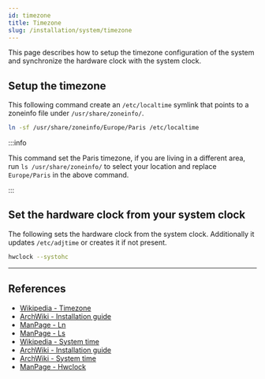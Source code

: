```yaml
---
id: timezone
title: Timezone
slug: /installation/system/timezone
---
```


<head>
  <title>System timezone | Arcadia</title>
</head>

This page describes how to setup the timezone configuration of the system and synchronize the hardware clock with the system clock.

## Setup the timezone

This following command create an `/etc/localtime` symlink that points to a zoneinfo file under `/usr/share/zoneinfo/`.

``` bash
ln -sf /usr/share/zoneinfo/Europe/Paris /etc/localtime
```

:::info

This command set the Paris timezone, if you are living in a different area, run `ls /usr/share/zoneinfo/` to select your location and replace `Europe/Paris` in the above command.

:::

## Set the hardware clock from your system clock

The following sets the hardware clock from the system clock. Additionally it updates `/etc/adjtime` or creates it if not present.

``` bash
hwclock --systohc
```

---

## References

- [Wikipedia - Timezone](https://en.wikipedia.org/wiki/Time_zone)
- [ArchWiki - Installation guide](https://wiki.archlinux.org/index.php/Installation_guide)
- [ManPage - Ln](https://jlk.fjfi.cvut.cz/arch/manpages/man/core/coreutils/ln.1.en)
- [ManPage - Ls](https://jlk.fjfi.cvut.cz/arch/manpages/man/core/coreutils/ls.1.en)
- [Wikipedia - System time](https://en.wikipedia.org/wiki/System_time)
- [ArchWiki - Installation guide](https://wiki.archlinux.org/index.php/Installation_guide#Time_zone)
- [ArchWiki - System time](https://wiki.archlinux.org/index.php/System_time#Hardware_clock_and_system_clock)
- [ManPage - Hwclock](https://jlk.fjfi.cvut.cz/arch/manpages/man/core/util-linux/hwclock.8.en)